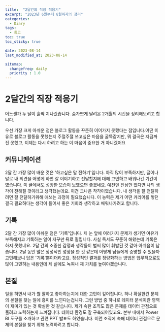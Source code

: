 ```yaml
---
title:  "2달간의 직장 적응기"
excerpt: "2023년 6월부터 8월까지의 정리"
categories:
  - Diary
tags:
  - 회고
toc: true
toc_sticky: true

date: 2023-08-14
last_modified_at: 2023-08-14

sitemap:
  changefreq: daily
  priority : 1.0
---
```


# 2달간의 직장 적응기
어느샌가 두 달이 훌쩍 지나갔습니다. 숨가쁘게 달려온 2개월의 시간을 정리해보려고 합니다.

우선 가장 크게 아쉬운 점은 블로그 활동을 꾸준히 이어가지 못했다는 점입니다.어떤 이유로 블로그 활동을 못했는지 주절주절 쓰고싶은 마음을 굴뚝같지만, 뭐 결국은 지금까진 못했고, 이제는 다시 하려고 하는 이 마음이 중요한 거 아니겠어요

## 커뮤니케이션
2달 간 가장 많이 배운 것은 '하고싶은 말 전하기'입니다. 아직 많이 부족하지만, 글이나 말로 내 의견을 어떻게 하면 잘 이야기하고 전달할지에 대해 고민하고 배워나간 기간이였습니다. 이 글에서도 성장한 모습이 보였으면 좋겠네요. 예전엔 진심만 있다면 나의 생각이 전해질 것이라고 생각했는데요. 이건 크나큰 착각이였습니다. 내 생각을 잘 전달하려면 잘 전달하기위해 애쓰는 과정이 필요했습니다. 이 능력은 제가 어떤 커리어를 쌓던 결국 필요하다는 생각이 들어서 좋은 기회라 생각하고 배워나가려고 합니다.

## 기록
2달 간 가장 많이 아쉬운 점은 '기록'입니다. 제 눈 앞에 여러가지 문제가 생기면 여유가 부족해지고 기록하는 일이 자꾸만 뒤로 밀립니다. 사실 독서도 꾸준히 해왔는데 기록은 하지 못했네요. 2달 간의 소중한 감정과 생각들이 벌써 많이 휘발된 것 같아 아쉬움이 남습니다. 2달 동안 많은 정성적인 성장을 한 것 같은데 어떻게 남들에게 증명할 수 있을까 고민해보니 답은 '기록'뿐이더라고요. 정성적인 결과를 정량화하는 방법은 업무적으로도 많이 고민하는 내용인데 제 삶에도 녹여내 제 가치를 높여야겠습니다.

## 본질
일을 하면서 내가 뭘 잘하고 좋아하는지에 대한 고민이 깊어집니다. 하나 확실한건 문제의 본질을 찾는 일에 흥미를 느낀다는겁니다. 그런 방법 중 하나로 데이터 분석이란 영역이 재미가 있는 것 확실한 것 같습니다. 제가 속한 조직도 많은 문제를 데이터 관점으로 풀려고 노력하는게 느껴집니다. 데이터 환경도 잘 구축되어있고요. 본부 내에서 Power BI 도구를 소개하고 관련 PPT 발표도 하였습니다. 이런 조직에 속해 데이터 관점으로 문제의 본질을 찾기 위해 노력하려고 합니다.
